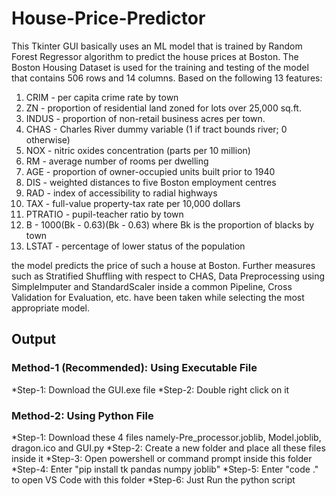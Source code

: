 # **House-Price-Predictor**

This Tkinter GUI basically uses an ML model that is trained by Random Forest Regressor algorithm to predict the house prices at Boston. The Boston Housing Dataset is used for the training and testing of the model that contains 506 rows and 14 columns. Based on the following 13 features:

1. CRIM - per capita crime rate by town
2. ZN - proportion of residential land zoned for lots over 25,000 sq.ft.
3. INDUS - proportion of non-retail business acres per town.
4. CHAS - Charles River dummy variable (1 if tract bounds river; 0 otherwise)
5. NOX - nitric oxides concentration (parts per 10 million)
6. RM - average number of rooms per dwelling
7. AGE - proportion of owner-occupied units built prior to 1940
8. DIS - weighted distances to five Boston employment centres
9. RAD - index of accessibility to radial highways
10. TAX - full-value property-tax rate per 10,000 dollars
11. PTRATIO - pupil-teacher ratio by town
12. B - 1000(Bk - 0.63)(Bk - 0.63) where Bk is the proportion of blacks by town
13. LSTAT - percentage of lower status of the population

the model predicts the price of such a house at Boston. Further measures such as Stratified Shuffling with respect to CHAS, Data Preprocessing using SimpleImputer and StandardScaler inside a common Pipeline, Cross Validation for Evaluation, etc. have been taken while selecting the most appropriate model.


## **Output** 

### **Method-1 (Recommended): Using Executable File**
*Step-1: Download the GUI.exe file
*Step-2: Double right click on it  
### **Method-2: Using Python File**
*Step-1: Download these 4 files namely-Pre_processor.joblib, Model.joblib, dragon.ico and GUI.py
*Step-2: Create a new folder and place all these files inside it
*Step-3: Open powershell or command prompt inside this folder
*Step-4: Enter "pip install tk pandas numpy joblib"
*Step-5: Enter "code ." to open VS Code with this folder
*Step-6: Just Run the python script 
